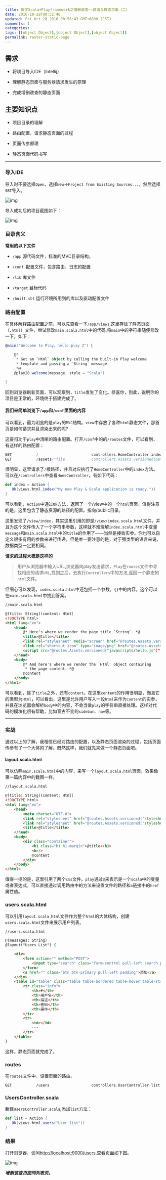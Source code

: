 ```yaml
---
title: 快学Scala+Playframework之增删改查——路由与静态页面（二）
date: 2016-10-28T00:52:46
updated: Fri Oct 28 2016 00:56:43 GMT+0800 (CST)
comments: 1
categories:
tags: [[object Object],[object Object],[object Object]]
permalink: router-static-page
---
```


## 需求
- 将项目导入IDE（Intellij）

- 理解静态页面与服务器请求发生的原理

- 完成增删改查的静态页面

<!--more-->
## 主要知识点

- 项目目录的理解

- 路由配置，请求静态页面的过程

- 页面传参原理

- 静态页面代码书写

---
### 导入IDE
导入时不要选择`Open`，选择`New`->`Project from Existing Sources...`，然后选择`SBT`导入。

![img](https://images-manager.oss-cn-shanghai.aliyuncs.com/static/play-scala-userlist/IDE.png)

导入成功后的项目截图如下：

![img](https://images-manager.oss-cn-shanghai.aliyuncs.com/static/play-scala-userlist/project-sreenshoot.png)

### 目录含义

**常用的以下文件**

- `/app` 源代码文件，标准的MVC目录结构。

- `/conf `配置文件，包含路由、日志的配置

- `/lib` 库文件

- `/target` 目标代码

- `/built.sbt` 运行环境所用到的库以及驱动配置文件

### 路由配置

在具体解释路由配置之前，可以先查看一下`/app/views`,这里存放了静态页面（`.html`）文件，尝试修改`main.scala.html`中的代码,将`main`中的字符串随便修改一下，如下：

```scala
@main("Welcome to Play，hello play 2") {

    @*
     * Get an `Html` object by calling the built-in Play welcome
     * template and passing a `String` message.
     *@
    @play20.welcome(message, style = "Scala")

}
```

回到浏览器刷新页面，可以观察到，`title`发生了变化。恭喜你，到此，说明你的项目是正常的，环境终于搭建完成了。

#### 我们来简单浏览下`/app`和`/conf`里面的内容
可以看到，最为明显的是`play`的`MVC`结构。`view`中存放了各种`html`静态文件，那首页是如何请求并且渲染出来的呢?

这要归功于`play`中清晰的路由配置。打开`/conf`中的的`/routes`文件，可以看到，有这样的路由配置：

```scala
GET           /                        controllers.HomeController.index
GET           /assets/*file            controllers.Assets.versioned(path="/public", file: Asset)
```

很明显，这里请求了`/`根路径，并且对应执行了`HomeController`中的`index`方法。可以在`/controllers`中查看`HomeController`，有如下代码：

```scala
def index = Action {
   Ok(views.html.index("My new Play & Scala application is ready."))
}
```
可以看到，`Action`中通过`Ok`方法，返回了一个/view中的一个`html`页面。值得注意的是，这里包含了静态资源的路径的配置。指向/public目录。

这里发现了`/view/index`，其实这里引用的即是`/view/index.scala.html`文件，并且为这个文件传入了一个字符串参数，这样就不难理解`index.scala.html`中变量`message`和`main.scala.html`中的`title`的作用了——当然是接收实参。你也可以自定义很多有用的参数来进行传递，但是唯一要注意的是，对于强类型的语言来说，数据类型一定要相同。

**请求的过程大概是这样的**

> 用户从浏览器中输入URL,浏览器向play发出请求，`Play`在`routes`文件中寻找相应的请求`URL`,找到之后，去执行`Controllers`中的方法,返回一个静态的`html`文件。

但细心可以发现，`index.scala.html`中还包括一个参数。`{}`中的内容。这个可以在`main.scala.html`中找到答案。

```html
//main.scala.html

@(title: String)(content: Html)
<!DOCTYPE html>
<html lang="en">
    <head>
        @* Here's where we render the page title `String`. *@
        <title>@title</title>
        <link rel="stylesheet" media="screen" href="@routes.Assets.versioned("stylesheets/main.css")">
        <link rel="shortcut icon" type="image/png" href="@routes.Assets.versioned("images/favicon.png")">
        <script src="@routes.Assets.versioned("javascripts/hello.js")" type="text/javascript"></script>
    </head>
    <body>
        @* And here's where we render the `Html` object containing
         * the page content. *@
        @content
    </body>
</html>
```
可以看到，除了`title`之外，还有`content`。在这里`content`的作用很明显，而且它的类型为`Html`，可以看出，这里是允许用户写入一段`html`来作为`content`的实参，并且在浏览器会解析`body`中的内容，不会当做`play`的字符串直接处理。这样对代码的模块化很有帮助，比如亘古不变的`sidebar`、`nav`等。

---

### 实战

通过以上的了解，我相信已经对路由的配置，以及静态页面渲染的过程，包括页面传参有了一个大体的了解。既然这样，我们就先来做一个静态页面吧。

#### layout.scala.html

可以仿照`main.scala.html`中的内容，来写一个`layout.scala.html`页面，效果像第一篇内容中的截图一样。

```html
//layout.scala.html

@(title: String)(content: Html)
<!DOCTYPE html>
<html lang="en">
    <head>
        <meta charset="UTF-8">
        <link rel="stylesheet" href="@routes.Assets.versioned("stylesheets/bootstrap.min.css")">
        <link rel="stylesheet" href="@routes.Assets.versioned("stylesheets/main.css")">
        <title>@title</title>
    </head>
    <body>
        <div class="container">
            <h1 class="h1 h1-margin">@title</h1>
            <hr/>
            @content
        </div>
    </body>
</html>
```

值得一提的是，这里引用了两个`css`文件。`play`通过`@`来表示是一个`scala`中的变量或者表达式，可以直接通过调用路由中的方法来设置文件的路径和`a`链接中的`href`属性值。

### users.scala.html

可以引用`layout.scala.html`文件作为整个`html`的大体结构，创建`users.scala.html`文件来展示用户列表。

```html
//users.scala.html

@(messages: String)
@layout("Users List") {

   	<div>
        <form action="" method="POST">
            <input type="search" class="form-control pull-left search padding" name="username" placeholder="查询">
        </form>
        <a href="" class="btn btn-primary pull-left padding">添加</a>
    </div>
    <table id="table" class="table table-bordered table-hover table-striped container">
        <tr class="info">
            <th>#</th>
            <th>用户名</th>
            <th>描述</th>
            <th>密码</th>
            <th>操作</th>
        </tr>
		<tr>
			<td></td>
            ···
        </tr>
    </table>
}

```
这样，静态页面就完成了。

### routes

在`routes`文件中，设置页面的路由。

```
GET           /users                   controllers.UserController.list
```

### UsersController.scala

新建`UsersController.scala`,添加`list`方法：

```scala
def list = Action {
   Ok(views.html.users("User list"))
}
```
### 结果

打开浏览器，访问[http://localhost:9000/users](http://localhost:9000/users),查看页面如下图。

![img](https://camo.githubusercontent.com/5ee38df9cb5155b2d6f2bad5207b65482de1929a/687474703a2f2f696d616765732d6d616e616765722e6f73732d636e2d7368616e676861692e616c6979756e63732e636f6d2f7374617469632f757365726c6973742e706e67)

***增删该查页面同列表页。***




